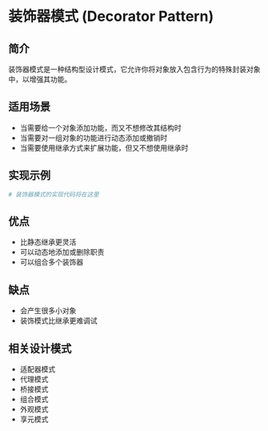 # 装饰器模式 (Decorator Pattern)

## 简介
装饰器模式是一种结构型设计模式，它允许你将对象放入包含行为的特殊封装对象中，以增强其功能。

## 适用场景
- 当需要给一个对象添加功能，而又不想修改其结构时
- 当需要对一组对象的功能进行动态添加或撤销时
- 当需要使用继承方式来扩展功能，但又不想使用继承时

## 实现示例
```python
# 装饰器模式的实现代码将在这里
```

## 优点
- 比静态继承更灵活
- 可以动态地添加或删除职责
- 可以组合多个装饰器

## 缺点
- 会产生很多小对象
- 装饰模式比继承更难调试

## 相关设计模式
- 适配器模式
- 代理模式
- 桥接模式
- 组合模式
- 外观模式
- 享元模式
